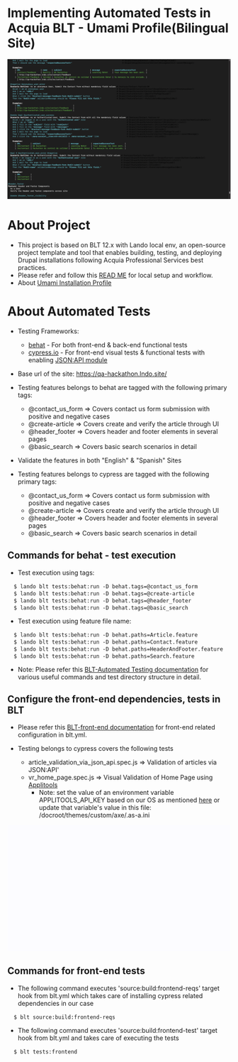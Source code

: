 # Implementing Automated Tests in Acquia BLT - Umami Profile(Bilingual Site)

![Behat Execution Resutls](demo_evidence/behat_test_results.png)

# About Project
   * This project is based on BLT 12.x with Lando local env, an open-source project template and tool that enables building, testing, and deploying Drupal installations following Acquia Professional Services best practices.
   * Please refer and follow this [READ ME](/SetUp_README.md) for local setup and workflow.
   * About [Umami Installation Profile](https://www.drupal.org/project/demo_umami)

# About Automated Tests

* Testing Frameworks:
  * [behat](https://docs.behat.org/en/latest/) - For both front-end & back-end functional tests
  * [cypress.io](https://www.cypress.io/)  - For front-end visual tests & functional tests with enabling [JSON:API module](https://www.drupal.org/project/jsonapi)



* Base url of the site: https://qa-hackathon.lndo.site/


* Testing features belongs to behat are tagged with the following primary tags:
    * @contact_us_form => Covers contact us form submission with positive and negative cases
    * @create-article => Covers create and verify the article through UI
    * @header_footer => Covers header and footer elements in several pages
    * @basic_search => Covers basic search scenarios in detail



* Validate the features in both "English" & "Spanish" Sites


* Testing features belongs to cypress are tagged with the following primary tags:
    * @contact_us_form => Covers contact us form submission with positive and negative cases
    * @create-article => Covers create and verify the article through UI
    * @header_footer => Covers header and footer elements in several pages
    * @basic_search => Covers basic search scenarios in detail

## Commands for behat - test execution

* Test execution using tags:

```
  $ lando blt tests:behat:run -D behat.tags=@contact_us_form
  $ lando blt tests:behat:run -D behat.tags=@create-article
  $ lando blt tests:behat:run -D behat.tags=@header_footer
  $ lando blt tests:behat:run -D behat.tags=@basic_search
```
* Test execution using feature file name:

```
  $ lando blt tests:behat:run -D behat.paths=Article.feature
  $ lando blt tests:behat:run -D behat.paths=Contact.feature
  $ lando blt tests:behat:run -D behat.paths=HeaderAndFooter.feature
  $ lando blt tests:behat:run -D behat.paths=Search.feature
```
  * Note: Please refer this [BLT-Automated Testing documentation](https://docs.acquia.com/blt/developer/testing/) for various useful commands and test directory structure in detail.

## Configure the front-end dependencies, tests in BLT

  *  Please refer this [BLT-front-end documentation](https://docs.acquia.com/blt/developer/frontend/) for front-end related configuration in blt.yml.

* Testing belongs to cypress covers the following tests
    * article_validation_via_json_api.spec.js => Validation of articles via JSON:API'
    * vr_home_page.spec.js => Visual Validation of Home Page using [Applitools](https://applitools.com/)
      * Note: set the value of an environment variable APPLITOOLS_API_KEY based on our OS as mentioned [here](https://www.npmjs.com/package/@applitools/eyes-cypress) or update that variable's value in this file: /docroot/themes/custom/axe/.as-a.ini

![Cypress Tests Evidence](demo_evidence/article_validation_via_json_api.spec.js.gif)

## Commands for front-end tests

* The following command executes 'source:build:frontend-reqs' target hook from blt.yml which takes care of installing cypress related dependencies in our case
```
  $ blt source:build:frontend-reqs
```
* The following command executes 'source:build:frontend-test' target hook from blt.yml and takes care of executing the tests
```
  $ blt tests:frontend
```





